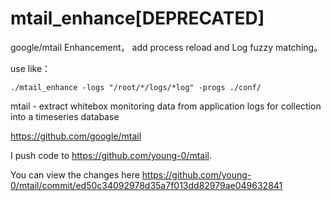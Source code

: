 # mtail_enhance[DEPRECATED]
google/mtail Enhancement， add process reload and Log fuzzy matching。 

use like：

`./mtail_enhance -logs "/root/*/logs/*log" -progs ./conf/`

mtail - extract whitebox monitoring data from application logs for collection into a timeseries database

https://github.com/google/mtail

I push code to https://github.com/young-0/mtail.

You can view the changes here
https://github.com/young-0/mtail/commit/ed50c34092978d35a7f013dd82979ae049632841
